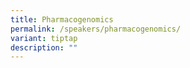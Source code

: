 ```yaml
---
title: Pharmacogenomics
permalink: /speakers/pharmacogenomics/
variant: tiptap
description: ""
---
```

